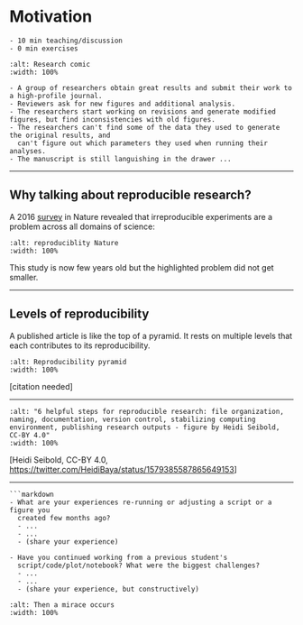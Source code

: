 # Motivation

```{instructor-note}
- 10 min teaching/discussion
- 0 min exercises
```

```{figure} img/research_comic_phd.gif
:alt: Research comic
:width: 100%
```

```{admonition} A scary anecdote
- A group of researchers obtain great results and submit their work to a high-profile journal.
- Reviewers ask for new figures and additional analysis.
- The researchers start working on revisions and generate modified figures, but find inconsistencies with old figures.
- The researchers can't find some of the data they used to generate the original results, and
  can't figure out which parameters they used when running their analyses.
- The manuscript is still languishing in the drawer ...
```

---

## Why talking about reproducible research?

A 2016
[survey](http://www.nature.com/news/1-500-scientists-lift-the-lid-on-reproducibility-1.19970)
in Nature revealed that irreproducible experiments are a problem across all
domains of science:

```{figure} img/reproducibility_nature.jpg
:alt: reproduciblity Nature
:width: 100%
```

This study is now few years old but the highlighted problem did not get
smaller.

---

## Levels of reproducibility

A published article is like the top of a pyramid. It rests on multiple
levels that each contributes to its reproducibility.

```{figure} img/repro-pyramid.png
:alt: Reproducibility pyramid
:width: 100%
```

[citation needed]

---

```{figure} img/reproducible-research.jpg
:alt: "6 helpful steps for reproducible research: file organization, naming, documentation, version control, stabilizing computing environment, publishing research outputs - figure by Heidi Seibold, CC-BY 4.0"
:width: 100%
```

[Heidi Seibold, CC-BY 4.0, <https://twitter.com/HeidiBaya/status/1579385587865649153>]

---

````{discussion} Discuss in collaborative document or with your team members
```markdown
- What are your experiences re-running or adjusting a script or a figure you
  created few months ago?
  - ...
  - ...
  - (share your experience)

- Have you continued working from a previous student's
  script/code/plot/notebook? What were the biggest challenges?
  - ...
  - ...
  - (share your experience, but constructively)
````

```{figure} img/Miracle.jpg
:alt: Then a mirace occurs
:width: 100%
```
